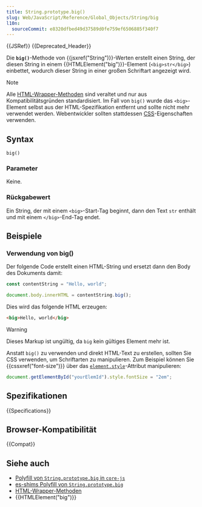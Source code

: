 ```yaml
---
title: String.prototype.big()
slug: Web/JavaScript/Reference/Global_Objects/String/big
l10n:
  sourceCommit: e8320dfbed49d37589d0fe759ef6506885f340f7
---
```


{{JSRef}} {{Deprecated_Header}}

Die **`big()`**-Methode von {{jsxref("String")}}-Werten erstellt einen String, der diesen String in einem {{HTMLElement("big")}}-Element (`<big>str</big>`) einbettet, wodurch dieser String in einer großen Schriftart angezeigt wird.

> [!NOTE]
> Alle [HTML-Wrapper-Methoden](/de/docs/Web/JavaScript/Reference/Global_Objects/String#html_wrapper_methods) sind veraltet und nur aus Kompatibilitätsgründen standardisiert. Im Fall von `big()` wurde das `<big>`-Element selbst aus der HTML-Spezifikation entfernt und sollte nicht mehr verwendet werden. Webentwickler sollten stattdessen [CSS](/de/docs/Web/CSS)-Eigenschaften verwenden.

## Syntax

```js-nolint
big()
```

### Parameter

Keine.

### Rückgabewert

Ein String, der mit einem `<big>`-Start-Tag beginnt, dann den Text `str` enthält und mit einem `</big>`-End-Tag endet.

## Beispiele

### Verwendung von big()

Der folgende Code erstellt einen HTML-String und ersetzt dann den Body des Dokuments damit:

```js
const contentString = "Hello, world";

document.body.innerHTML = contentString.big();
```

Dies wird das folgende HTML erzeugen:

```html
<big>Hello, world</big>
```

> [!WARNING]
> Dieses Markup ist ungültig, da `big` kein gültiges Element mehr ist.

Anstatt `big()` zu verwenden und direkt HTML-Text zu erstellen, sollten Sie CSS verwenden, um Schriftarten zu manipulieren. Zum Beispiel können Sie {{cssxref("font-size")}} über das [`element.style`](/de/docs/Web/API/HTMLElement/style)-Attribut manipulieren:

```js
document.getElementById("yourElemId").style.fontSize = "2em";
```

## Spezifikationen

{{Specifications}}

## Browser-Kompatibilität

{{Compat}}

## Siehe auch

- [Polyfill von `String.prototype.big` in `core-js`](https://github.com/zloirock/core-js#ecmascript-string-and-regexp)
- [es-shims Polyfill von `String.prototype.big`](https://www.npmjs.com/package/es-string-html-methods)
- [HTML-Wrapper-Methoden](/de/docs/Web/JavaScript/Reference/Global_Objects/String#html_wrapper_methods)
- {{HTMLElement("big")}}
